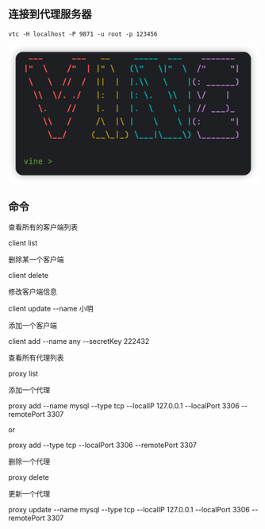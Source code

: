 ## 连接到代理服务器

```shell
vtc -H localhost -P 9871 -u root -p 123456
```
![img.png](doc/img.png)

## 命令

查看所有的客户端列表

client list

删除某一个客户端

client delete <secretKey>

修改客户端信息

client update <secretKey> --name 小明

添加一个客户端

client add --name any --secretKey 222432


查看所有代理列表

proxy list

添加一个代理

proxy add  <secretKey> --name mysql --type tcp --localIP 127.0.0.1 --localPort 3306 --remotePort 3307

or

proxy add <secretKey>  --type tcp  --localPort 3306  --remotePort 3307

删除一个代理

proxy delete <secretKey>  <remotePort>

更新一个代理

proxy update <secretKey>  <remotePort> --name mysql --type tcp --localIP 127.0.0.1 --localPort 3306 --remotePort 3307
